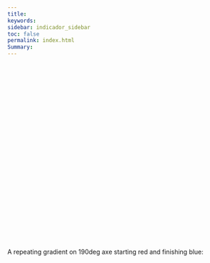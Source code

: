 ```yaml
---
title: 
keywords: 
sidebar: indicador_sidebar
toc: false
permalink: index.html
Summary:
---
```

<style>
#grad1 {
    height: 400px;
    
    background-image: url(/images/hoja_i.jpg);
}

}
</style>


<div id="grad1"></div>

<p>A repeating gradient on 190deg axe starting red and finishing blue:</p>
